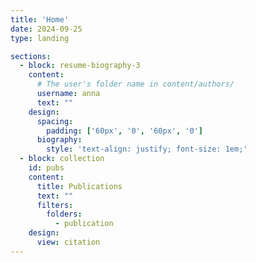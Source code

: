 ```yaml
---
title: 'Home'
date: 2024-09-25
type: landing

sections:
  - block: resume-biography-3
    content:
      # The user's folder name in content/authors/
      username: anna
      text: ""
    design:
      spacing:
        padding: ['60px', '0', '60px', '0']
      biography:
        style: 'text-align: justify; font-size: 1em;'
  - block: collection
    id: pubs
    content:
      title: Publications
      text: ""
      filters:
        folders:
          - publication
    design:
      view: citation
---
```

